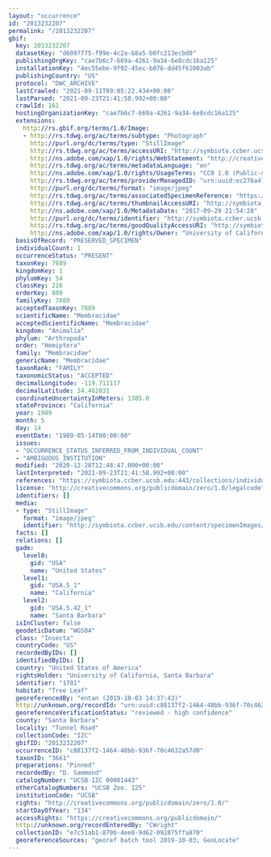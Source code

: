 ```yaml
---
layout: "occurrence"
id: "2013232207"
permalink: "/2013232207"
gbif:
  key: 2013232207
  datasetKey: "d6097f75-f99e-4c2a-b8a5-b0fc213ecbd0"
  publishingOrgKey: "cae7b6c7-669a-4261-9a34-6e8cdc16a125"
  installationKey: "4ec55ebe-9f92-45ec-b076-dd45f61003ab"
  publishingCountry: "US"
  protocol: "DWC_ARCHIVE"
  lastCrawled: "2021-09-11T09:05:22.434+00:00"
  lastParsed: "2021-09-23T21:41:58.992+00:00"
  crawlId: 161
  hostingOrganizationKey: "cae7b6c7-669a-4261-9a34-6e8cdc16a125"
  extensions:
    http://rs.gbif.org/terms/1.0/Image:
    - http://rs.tdwg.org/ac/terms/subtype: "Photograph"
      http://purl.org/dc/terms/type: "StillImage"
      http://rs.tdwg.org/ac/terms/accessURI: "http://symbiota.ccber.ucsb.edu/content/specimenImages/UCSB_IZC/UCSB-IZC00001/UCSB-IZC_00001443_lg.jpg"
      http://ns.adobe.com/xap/1.0/rights/WebStatement: "http://creativecommons.org/publicdomain/zero/1.0/"
      http://rs.tdwg.org/ac/terms/metadataLanguage: "en"
      http://ns.adobe.com/xap/1.0/rights/UsageTerms: "CC0 1.0 (Public-domain)"
      http://rs.tdwg.org/ac/terms/providerManagedID: "urn:uuid:ec276a47-ddd6-467b-87ca-767dba15dc1e"
      http://purl.org/dc/terms/format: "image/jpeg"
      http://rs.tdwg.org/ac/terms/associatedSpecimenReference: "https://symbiota.ccber.ucsb.edu:443/collections/individual/index.php?occid=1701"
      http://rs.tdwg.org/ac/terms/thumbnailAccessURI: "http://symbiota.ccber.ucsb.edu/content/specimenImages/UCSB_IZC/UCSB-IZC00001/UCSB-IZC_00001443_tn.jpg"
      http://ns.adobe.com/xap/1.0/MetadataDate: "2017-09-29 21:54:28"
      http://purl.org/dc/terms/identifier: "http://symbiota.ccber.ucsb.edu/content/specimenImages/UCSB_IZC/UCSB-IZC00001/UCSB-IZC_00001443_lg.jpg"
      http://rs.tdwg.org/ac/terms/goodQualityAccessURI: "http://symbiota.ccber.ucsb.edu/content/specimenImages/UCSB_IZC/UCSB-IZC00001/UCSB-IZC_00001443.JPG"
      http://ns.adobe.com/xap/1.0/rights/Owner: "University of California, Santa Barbara"
  basisOfRecord: "PRESERVED_SPECIMEN"
  individualCount: 1
  occurrenceStatus: "PRESENT"
  taxonKey: 7889
  kingdomKey: 1
  phylumKey: 54
  classKey: 216
  orderKey: 809
  familyKey: 7889
  acceptedTaxonKey: 7889
  scientificName: "Membracidae"
  acceptedScientificName: "Membracidae"
  kingdom: "Animalia"
  phylum: "Arthropoda"
  order: "Hemiptera"
  family: "Membracidae"
  genericName: "Membracidae"
  taxonRank: "FAMILY"
  taxonomicStatus: "ACCEPTED"
  decimalLongitude: -119.711117
  decimalLatitude: 34.462031
  coordinateUncertaintyInMeters: 1385.0
  stateProvince: "California"
  year: 1989
  month: 5
  day: 14
  eventDate: "1989-05-14T00:00:00"
  issues:
  - "OCCURRENCE_STATUS_INFERRED_FROM_INDIVIDUAL_COUNT"
  - "AMBIGUOUS_INSTITUTION"
  modified: "2020-12-28T12:48:47.000+00:00"
  lastInterpreted: "2021-09-23T21:41:58.992+00:00"
  references: "https://symbiota.ccber.ucsb.edu:443/collections/individual/index.php?occid=1701"
  license: "http://creativecommons.org/publicdomain/zero/1.0/legalcode"
  identifiers: []
  media:
  - type: "StillImage"
    format: "image/jpeg"
    identifier: "http://symbiota.ccber.ucsb.edu/content/specimenImages/UCSB_IZC/UCSB-IZC00001/UCSB-IZC_00001443_lg.jpg"
  facts: []
  relations: []
  gadm:
    level0:
      gid: "USA"
      name: "United States"
    level1:
      gid: "USA.5_1"
      name: "California"
    level2:
      gid: "USA.5.42_1"
      name: "Santa Barbara"
  isInCluster: false
  geodeticDatum: "WGS84"
  class: "Insecta"
  countryCode: "US"
  recordedByIDs: []
  identifiedByIDs: []
  country: "United States of America"
  rightsHolder: "University of California, Santa Barbara"
  identifier: "1701"
  habitat: "Tree Leaf"
  georeferencedBy: "entan (2019-10-03 14:37:43)"
  http://unknown.org/recordId: "urn:uuid:c88137f2-1464-48bb-936f-70c4632a57d0"
  georeferenceVerificationStatus: "reviewed - high confidence"
  county: "Santa Barbara"
  locality: "Tunnel Road"
  collectionCode: "IZC"
  gbifID: "2013232207"
  occurrenceID: "c88137f2-1464-48bb-936f-70c4632a57d0"
  taxonID: "3661"
  preparations: "Pinned"
  recordedBy: "D. Sammond"
  catalogNumber: "UCSB-IZC 00001443"
  otherCatalogNumbers: "UCSB Zoo. 125"
  institutionCode: "UCSB"
  rights: "http://creativecommons.org/publicdomain/zero/1.0/"
  startDayOfYear: "134"
  accessRights: "https://creativecommons.org/publicdomain/"
  http://unknown.org/recordEnteredBy: "CWright"
  collectionID: "e7c51ab1-870b-4ee8-9d62-092875ffa870"
  georeferenceSources: "georef batch tool 2019-10-03; GeoLocate"
---
```

